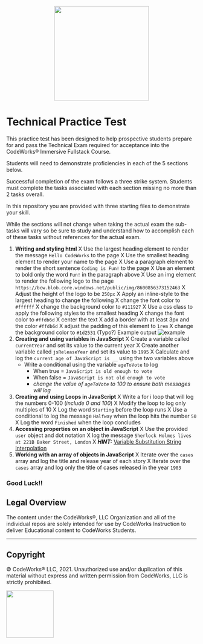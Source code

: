 <p align="center">
<img src="https://bcw.blob.core.windows.net/public/img/8600856373152463" width="250">
</p>

# Technical Practice Test

This practice test has been designed to help prospective students prepare for and pass the Technical Exam required for acceptance into the CodeWorks® Immersive Fullstack Course. 

Students will need to demonstrate proficiencies in each of the 5 sections below. 

Successful completion of the exam follows a three strike system. Students must complete the tasks associated with each section missing no more than 2 tasks overall.

In this repository you are provided with three starting files to demonstrate your skill. 

While the sections will not change when taking the actual exam the sub-tasks will vary so be sure to study and understand how to accomplish each of these tasks without references for the actual exam. 

1. **Writing and styling html**
    X Use the largest heading element to render the message `Hello CodeWorks` to the page
    X Use the smallest heading element to render your name to the page
    X Use a paragraph element to render the short sentence `Coding is Fun!` to the page
    X Use an element to bold only the word `Fun!` in the paragraph above
    X Use an img element to render the following logo to the page `https://bcw.blob.core.windows.net/public/img/8600856373152463`
    X Adjust the height of the logo to be `250px`
    X Apply an inline-style to the largest heading to change the following
      X change the font color to `#ffffff`
      X change the background color to `#111927`
    X Use a css class to apply the following styles to the smallest heading
      X change the font color to `#ffdb6d`
      X center the text
      X add a border with at least 3px and the color `#ffdb6d`
      X adjust the padding of this element to `1rem`
      X change the background color to `#1d2531`
    (Typo?) Example output  ![example](example.jpg)
2. **Creating and using variables in JavaScript**
    X Create a variable called `currentYear` and set its value to the current year
    X Create another variable called `jsReleaseYear` and set its value to `1995`
    X Calculate and log the `current age of JavaScript is __` using the two variables above
    - Write a conditional using the variable `ageToVote` to log
      - When true = `JavaScript is old enough to vote`
      - When false = `JavaScript is not old enough to vote`
      - *change the value of `ageToVote` to 100 to ensure both messages will log*
3. **Creating and using Loops in JavaScript**
    X Write a for i loop that will log the numbers 0-100 (*include 0 and 100*)
    X Modify the loop to log only multiples of 10
    X Log the word `Starting` before the loop runs
    X Use a conditional to log the message `Halfway` when the loop hits the number `50`
    X Log the word `Finished` when the loop concludes
4. **Accessing properties on an object in JavaScript**
    X Use the provided `user` object and dot notation
      X log the message `Sherlock Holmes lives at 221B Baker Street, London`
      X ***HINT:*** [Variable Substitution String Interpolation](https://www.w3schools.com/js/js_string_templates.asp)
5. **Working with an array of objects in JavaScript**
    X Iterate over the `cases` array and log the title and release year of each story
    X Iterate over the `cases` array and log only the title of cases released in the year `1903`

### Good Luck!!

## Legal Overview

The content under the CodeWorks®, LLC Organization and all of the individual repos are solely intended for use by CodeWorks Instruction to deliver Educational content to CodeWorks Students.

---

## Copyright

© CodeWorks® LLC, 2021. Unauthorized use and/or duplication of this material without express and written permission from CodeWorks, LLC is strictly prohibited.

<img src="https://bcw.blob.core.windows.net/public/img/7815839041305055" width="125">
